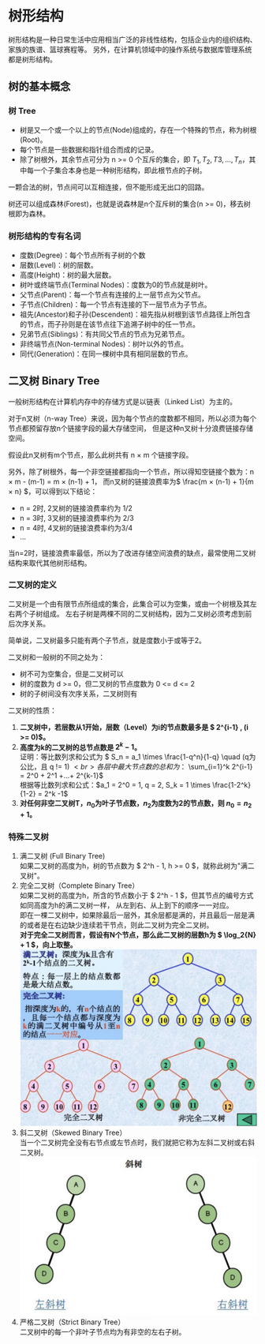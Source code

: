# 树形结构
树形结构是一种日常生活中应用相当广泛的非线性结构，包括企业内的组织结构、家族的族谱、篮球赛程等。
另外，在计算机领域中的操作系统与数据库管理系统都是树形结构。

## 树的基本概念
### 树 Tree
- 树是又一个或一个以上的节点(Node)组成的，存在一个特殊的节点，称为树根(Root)。
- 每个节点是一些数据和指针组合而成的记录。
- 除了树根外，其余节点可分为 n >= 0 个互斥的集合，即 $T_1, T_2, T3,...,T_n$，其中每一个子集合本身也是一种树形结构，即此根节点的子树。

一颗合法的树，节点间可以互相连接，但不能形成无出口的回路。

树还可以组成森林(Forest)，也就是说森林是n个互斥树的集合(n >= 0)，移去树根即为森林。

### 树形结构的专有名词
- 度数(Degree)：每个节点所有子树的个数
- 层数(Level)：树的层数。
- 高度(Height)：树的最大层数。
- 树叶或终端节点(Terminal Nodes)：度数为0的节点就是树叶。
- 父节点(Parent)：每一个节点有连接的上一层节点为父节点。
- 子节点(Children)：每一个节点有连接的下一层节点为子节点。
- 祖先(Ancestor)和子孙(Descendent)：祖先指从树根到该节点路径上所包含的节点，而子孙则是在该节点往下追溯子树中的任一节点。
- 兄弟节点(Siblings)：有共同父节点的节点为兄弟节点。
- 非终端节点(Non-terminal Nodes)：树叶以外的节点。
- 同代(Generation)：在同一棵树中具有相同层数的节点。

## 二叉树 Binary Tree
一般树形结构在计算机内存中的存储方式是以链表（Linked List）为主的。

对于n叉树（n-way Tree）来说，因为每个节点的度数都不相同，所以必须为每个节点都预留存放n个链接字段的最大存储空间，
但是这种n叉树十分浪费链接存储空间。

假设此n叉树有m个节点，那么此树共有 n × m 个链接字段。

另外，除了树根外，每一个非空链接都指向一个节点，所以得知空链接个数为：n × m - (m-1) = m × (n-1) + 1，
而n叉树的链接浪费率为$ \frac{m × (n-1) + 1}{m × n} $，可以得到以下结论：
- n = 2时, 2叉树的链接浪费率约为 1/2
- n = 3时, 3叉树的链接浪费率约为 2/3
- n = 4时, 4叉树的链接浪费率约为3/4
- ...

当n=2时，链接浪费率最低，所以为了改进存储空间浪费的缺点，最常使用二叉树结构来取代其他树形结构。

### 二叉树的定义
二叉树是一个由有限节点所组成的集合，此集合可以为空集，或由一个树根及其左右两个子树组成。
左右子树是两棵不同的二叉树结构，因为二叉树必须考虑到前后次序关系。

简单说，二叉树最多只能有两个子节点，就是度数小于或等于2。

二叉树和一般树的不同之处为：
- 树不可为空集合，但是二叉树可以
- 树的度数为 d >= 0，但二叉树的节点度数为 0 <= d <= 2
- 树的子树间没有次序关系，二叉树则有

二叉树的性质：
1. **二叉树中，若层数从1开始，层数（Level）为i的节点数最多是 $ 2^{i-1} , (i >= 0)$。**
2. **高度为k的二叉树的总节点数是 $2^k -1$。** <br>
    证明：等比数列求和公式为 $ S_n = a_1 \times \frac{1-q^n}{1-q} \quad (q为公比，且 q != 1) $<br>
    各层中最大节点数的总和为：$ \sum_{i=1}^k 2^{i-1} = 2^0 + 2^1 +...+ 2^{k-1}$ <br>
    根据等比数列求和公式：$a_1 = 2^0 = 1, q = 2, S_k = 1 \times \frac{1-2^k}{1-2} = 2^k -1$
3. **对任何非空二叉树T，$n_0$为叶子节点数，$n_2$为度数为2的节点数，则 $n_0 = n_2 + 1$。**

### 特殊二叉树
1. 满二叉树 (Full Binary Tree)<br>
    如果二叉树的高度为h，树的节点数为 $ 2^h - 1, h >= 0 $，就称此树为"满二叉树"。
2. 完全二叉树（Complete Binary Tree）<br>
    如果二叉树的高度为h，所含的节点数小于 $ 2^h - 1 $，但其节点的编号方式如同高度为h的满二叉树一样，
    从左到右、从上到下的顺序一一对应。<br>
    即在一棵二叉树中，如果除最后一层外，其余层都是满的，并且最后一层是满的或者是在右边缺少连续若干节点，则此二叉树为完全二叉树。<br>
    **对于完全二叉树而言，假设有N个节点，那么此二叉树的层数h为 $ \log_2{N} + 1 $，向上取整。** <br>
    ![](https://github.com/pchen12567/picture_store/blob/master/DataStructure/tree_001.png)
3. 斜二叉树（Skewed Binary Tree）<br>
    当一个二叉树完全没有右节点或左节点时，我们就把它称为左斜二叉树或右斜二叉树。<br>
    ![](https://github.com/pchen12567/picture_store/blob/master/DataStructure/tree_002.png)
4. 严格二叉树（Strict Binary Tree）<br>
    二叉树中的每一个非叶子节点均为有非空的左右子树。